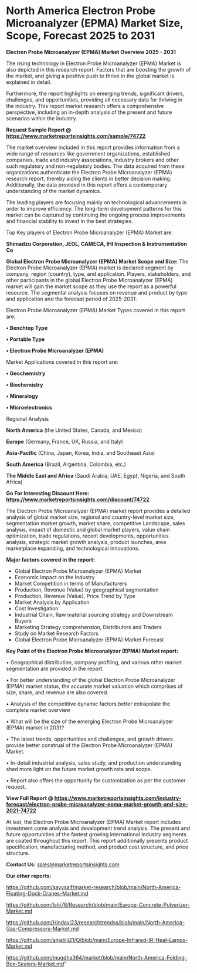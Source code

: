 # North America Electron Probe Microanalyzer (EPMA) Market Size, Scope, Forecast 2025 to 2031

<Strong> Electron Probe Microanalyzer (EPMA) Market Overview 2025 - 2031</strong>

The rising technology in Electron Probe Microanalyzer (EPMA) Market is also depicted in this research report. Factors that are boosting the growth of the market, and giving a positive push to thrive in the global market is explained in detail.

Furthermore, the report highlights on emerging trends, significant drivers, challenges, and opportunities, providing all necessary data for thriving in the industry. This report market research offers a comprehensive perspective, including an in-depth analysis of the present and future scenarios within the industry.

<strong>Request Sample Report @ <a href=https://www.marketreportsinsights.com/sample/74722>https://www.marketreportsinsights.com/sample/74722</a></strong>

The market overview included in this report provides information from a wide range of resources like government organizations, established companies, trade and industry associations, industry brokers and other such regulatory and non-regulatory bodies. The data acquired from these organizations authenticate the Electron Probe Microanalyzer (EPMA) research report, thereby aiding the clients in better decision making. Additionally, the data provided in this report offers a contemporary understanding of the market dynamics.

The leading players are focusing mainly on technological advancements in order to improve efficiency. The long-term development patterns for this market can be captured by continuing the ongoing process improvements and financial stability to invest in the best strategies.

Top Key players of Electron Probe Microanalyzer (EPMA) Market are:

<strong>Shimadzu Corporation, JEOL, CAMECA, IHI Inspection & Instrumentation Co</strong>

<strong><b>Global Electron Probe Microanalyzer (EPMA) Market Scope and Size:</b></strong>
The Electron Probe Microanalyzer (EPMA) market is declared segment by company, region (country), type, and application. Players, stakeholders, and other participants in the global Electron Probe Microanalyzer (EPMA) market will gain the market scope as they use the report as a powerful resource. The segmental analysis focuses on revenue and product by type and application and the forecast period of 2025-2031.

Electron Probe Microanalyzer (EPMA) Market Types covered in this report are:

<strong>• Benchtop Type

• Portable Type

• Electron Probe Microanalyzer (EPMA)</strong>

Market Applications covered in this report are:

<strong>• Geochemistry

• Biochemistry

• Mineralogy

• Microelectronics</strong> 

Regional Analysis

<strong>North America</strong> (the United States, Canada, and Mexico)

<strong>Europe</strong> (Germany, France, UK, Russia, and Italy)

<strong>Asia-Pacific</strong> (China, Japan, Korea, India, and Southeast Asia)

<strong>South America</strong> (Brazil, Argentina, Colombia, etc.)

<strong>The Middle East and Africa</strong> (Saudi Arabia, UAE, Egypt, Nigeria, and South Africa)

<strong>Go For Interesting Discount Here: <a href=https://www.marketreportsinsights.com/discount/74722>https://www.marketreportsinsights.com/discount/74722</a></strong>

The Electron Probe Microanalyzer (EPMA) market report provides a detailed analysis of global market size, regional and country-level market size, segmentation market growth, market share, competitive Landscape, sales analysis, impact of domestic and global market players, value chain optimization, trade regulations, recent developments, opportunities analysis, strategic market growth analysis, product launches, area marketplace expanding, and technological innovations.

<strong><b>Major factors covered in the report:</b></strong>
<ul>
  <li>Global Electron Probe Microanalyzer (EPMA) Market </li>
  <li>Economic Impact on the Industry</li>
  <li>Market Competition in terms of Manufacturers</li>
  <li>Production, Revenue (Value) by geographical segmentation</li>
  <li>Production, Revenue (Value), Price Trend by Type</li>
  <li>Market Analysis by Application</li>
  <li>Cost Investigation</li>
  <li>Industrial Chain, Raw material sourcing strategy and Downstream Buyers</li>
  <li>Marketing Strategy comprehension, Distributors and Traders</li>
  <li>Study on Market Research Factors</li>
  <li>Global Electron Probe Microanalyzer (EPMA) Market Forecast</li>
</ul>

<strong><b>Key Point of the Electron Probe Microanalyzer (EPMA) Market report:</b></strong>

• Geographical distribution, company profiling, and various other market segmentation are provided in the report.

• For better understanding of the global Electron Probe Microanalyzer (EPMA) market status, the accurate market valuation which comprises of size, share, and revenue are also covered.

• Analysis of the competitive dynamic factors better extrapolate the complete market overview

• What will be the size of the emerging Electron Probe Microanalyzer (EPMA) market in 2031?

• The latest trends, opportunities and challenges, and growth drivers provide better construal of the Electron Probe Microanalyzer (EPMA) Market.

• In-detail industrial analysis, sales study, and production understanding shed more light on the future market growth rate and scope.

• Report also offers the opportunity for customization as per the customer request.

<strong><b>View Full Report @ <a href=https://www.marketreportsinsights.com/industry-forecast/electron-probe-microanalyzer-epma-market-growth-and-size-2021-74722>https://www.marketreportsinsights.com/industry-forecast/electron-probe-microanalyzer-epma-market-growth-and-size-2021-74722</a></b></strong>


At last, the Electron Probe Microanalyzer (EPMA) Market report includes investment come analysis and development trend analysis. The present and future opportunities of the fastest growing international industry segments are coated throughout this report. This report additionally presents product specification, manufacturing method, and product cost structure, and price structure.

<strong>Contact Us:</strong>
sales@marketreportsinsights.com

<strong>Our other reports:</strong>

<a href=https://github.com/sayysaif/market-research/blob/main/North-America-Floating-Dock-Cranes-Market.md>https://github.com/sayysaif/market-research/blob/main/North-America-Floating-Dock-Cranes-Market.md</a>

<a href=https://github.com/Ishi78/Research/blob/main/Europe-Concrete-Pulverizer-Market.md>https://github.com/Ishi78/Research/blob/main/Europe-Concrete-Pulverizer-Market.md</a>

<a href=https://github.com/Hindavi23/researchtrendss/blob/main/North-America-Gas-Compressors-Market.md>https://github.com/Hindavi23/researchtrendss/blob/main/North-America-Gas-Compressors-Market.md</a>

<a href=https://github.com/anjaliiii21/Q/blob/main/Europe-Infrared-IR-Heat-Lamps-Market.md>https://github.com/anjaliiii21/Q/blob/main/Europe-Infrared-IR-Heat-Lamps-Market.md</a>

<a href=https://github.com/mugdha364/market/blob/main/North-America-Folding-Box-Sealers-Market.md>https://github.com/mugdha364/market/blob/main/North-America-Folding-Box-Sealers-Market.md</a>"
